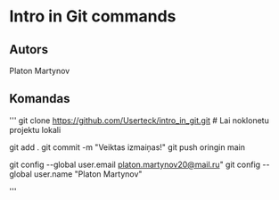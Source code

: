 # Intro in Git commands
## Autors
Platon Martynov 


## Komandas
'''
git clone https://github.com/Userteck/intro_in_git.git # Lai noklonetu projektu lokali

git add .
git commit -m "Veiktas izmaiņas!"
git push oringin main

git config --global user.email platon.martynov20@mail.ru"
git config --global user.name "Platon Martynov"

'''